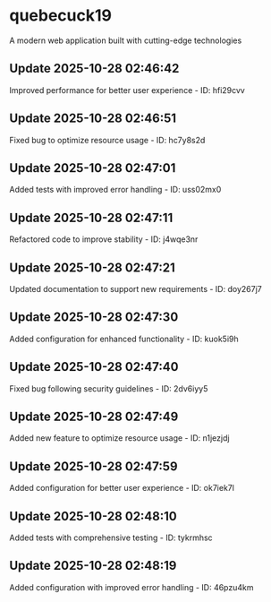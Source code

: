 # quebecuck19
A modern web application built with cutting-edge technologies

## Update 2025-10-28 02:46:42
Improved performance for better user experience - ID: hfi29cvv


## Update 2025-10-28 02:46:51
Fixed bug to optimize resource usage - ID: hc7y8s2d


## Update 2025-10-28 02:47:01
Added tests with improved error handling - ID: uss02mx0


## Update 2025-10-28 02:47:11
Refactored code to improve stability - ID: j4wqe3nr


## Update 2025-10-28 02:47:21
Updated documentation to support new requirements - ID: doy267j7


## Update 2025-10-28 02:47:30
Added configuration for enhanced functionality - ID: kuok5i9h


## Update 2025-10-28 02:47:40
Fixed bug following security guidelines - ID: 2dv6iyy5


## Update 2025-10-28 02:47:49
Added new feature to optimize resource usage - ID: n1jezjdj


## Update 2025-10-28 02:47:59
Added configuration for better user experience - ID: ok7iek7l


## Update 2025-10-28 02:48:10
Added tests with comprehensive testing - ID: tykrmhsc


## Update 2025-10-28 02:48:19
Added configuration with improved error handling - ID: 46pzu4km

